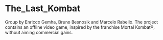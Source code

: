 # The_Last_Kombat
Group by Enricco Gemha, Bruno Besnosik and Marcelo Rabello. The project contains an offline video game, inspired by the franchise Mortal Kombat®, without aiming commercial gains.
